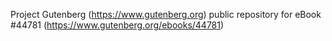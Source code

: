 Project Gutenberg (https://www.gutenberg.org) public repository for eBook #44781 (https://www.gutenberg.org/ebooks/44781)
